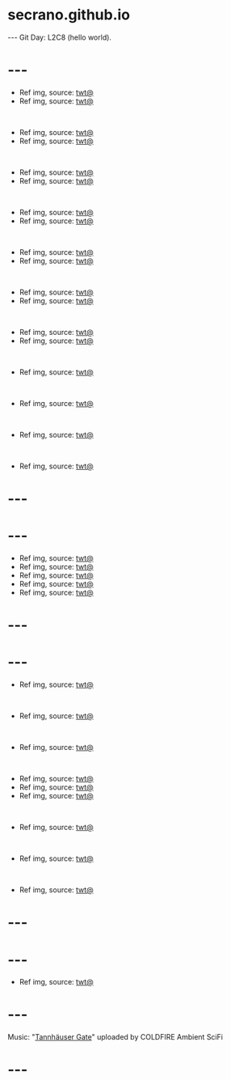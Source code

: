 # secrano.github.io

--- Git Day: L2C8 (hello world).

# ---

- Ref img, source: [twt@](https://x.com/LeagueOfLegends/status/1932452789302526016)
- Ref img, source: [twt@](https://x.com/LoLUKN/status/1932441187170046105)

<br/>

- Ref img, source: [twt@](https://x.com/AmericaReal3/status/1932217947520459144)
- Ref img, source: [twt@](https://x.com/AI_raccoondog/status/1932570644736323958)

<br/>

- Ref img, source: [twt@](https://x.com/mainmajin/status/1932462404098834557)
- Ref img, source: [twt@](https://x.com/cIoudgf/status/1932494049661104314)

<br/>

- Ref img, source: [twt@](https://x.com/techdroider/status/1932337763174736172)
- Ref img, source: [twt@](https://x.com/SkinSpotlights/status/1932520175074419185)

<br/>

- Ref img, source: [twt@](https://x.com/itsme_urstruly/status/1932436010006372809)
- Ref img, source: [twt@](https://x.com/strifvs/status/1932542913420112068)

<br/>

- Ref img, source: [twt@](https://x.com/cIoudgf/status/1932571934845489516)
- Ref img, source: [twt@](https://x.com/Fungi488/status/1932415920745431393)

<br/>

- Ref img, source: [twt@](https://x.com/ShiinaBR/status/1932469021879972099)
- Ref img, source: [twt@](https://x.com/cIoudgf/status/1932483973160018136)

<br/>

- Ref img, source: [twt@](https://x.com/Yakumo_Alchemy/status/1932563798432624963)

<br/>

- Ref img, source: [twt@](https://x.com/b1sexualpanic/status/1932262000152711436)

<br/>

- Ref img, source: [twt@](https://x.com/CharaspowerAI/status/1932384769154719820)

<br/>

- Ref img, source: [twt@](https://x.com/Sreliata/status/1932258435761938461)

# ---
# ---

- Ref img, source: [twt@](https://x.com/oiro_ik/status/1931629986630553889)
- Ref img, source: [twt@](https://x.com/heart_jpg/status/1931646006237774296)
- Ref img, source: [twt@](https://x.com/AI_Newb420/status/1931559139236511992)
- Ref img, source: [twt@](https://x.com/AI_raccoondog/status/1931484546501160970)
- Ref img, source: [twt@](https://x.com/YUZU_YUZU_0222/status/1931684142909157550)

# ---
# ---

- Ref img, source: [twt@](https://x.com/FRIEREN_PR/status/1931637325504655555)

<br/>

- Ref img, source: [twt@](https://x.com/000chun000_/status/1931638447799943348)

<br/>

- Ref img, source: [twt@](https://x.com/iGumdrop/status/1931513070519525593)

<br/>

- Ref img, source: [twt@](https://x.com/mav_gx/status/1931372979423989795)
- Ref img, source: [twt@](https://x.com/mav_gx/status/1931302281057796182)
- Ref img, source: [twt@](https://x.com/mav_gx/status/1930922127584293293)

<br/>

- Ref img, source: [twt@](https://x.com/ShiinaBR/status/1931407132831744056)

<br/>

- Ref img, source: [twt@](https://x.com/iluvpidge/status/1931641006740345293)

<br/>

- Ref img, source: [twt@](https://x.com/ShiinaBR/status/1931416876749320599)

# ---
# ---

- Ref img, source: [twt@](https://x.com/stellaruu/status/1931417756412387609)

# ---
Music: "[Tannhäuser Gate](https://www.youtube.com/watch?v=I3P0EyjZgAc)" uploaded by COLDFIRE Ambient SciFi
# ---
